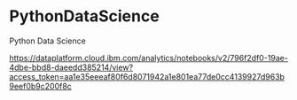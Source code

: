 # PythonDataScience
Python Data Science


https://dataplatform.cloud.ibm.com/analytics/notebooks/v2/796f2df0-19ae-4dbe-bbd8-daeedd385214/view?access_token=aa1e35eeeaf80f6d8071942a1e801ea77de0cc4139927d963b9eef0b9c200f8c
